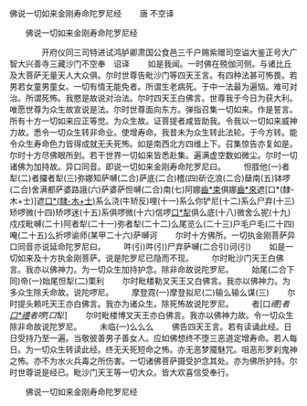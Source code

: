   佛说一切如来金刚寿命陀罗尼经
　　唐 不空译




　　佛说一切如来金刚寿命陀罗尼经

　　　　开府仪同三司特进试鸿胪卿肃国公食邑三千户赐紫赠司空谥大鉴正号大广智大兴善寺三藏沙门不空奉　诏译
　　如是我闻。一时佛在殑伽河侧。与诸比丘及大菩萨无量天人大众俱。尔时世尊告毗沙门等四天王言。有四种法甚可怖畏。若男若女童男童女。一切有情无能免者。所谓生老病死。于中一法最为遍恼。难可对治。所谓死怖。我愍是故说对治法。尔时四天王白佛言。世尊我于今日为获大利。唯愿世尊为众生故宣说是法。尔时世尊面向东方。弹指召集一切如来。作是誓言。所有十方一切如来应正等觉。为众生故。证菩提者咸皆助我。令我以一切如来威神力故。悉令一切众生转非命业。使增寿命。我昔未为众生转此法轮。于今方转。能令众生寿命色力皆得成就无夭死怖。如是南西北方四维上下。召集惊告亦复如是。尔时十方尽佛眼所到。若干世界一切如来皆悉赴集。遍满虚空数如微尘。尔时一切诸佛为加持故。异口同音。即说一切如来金刚寿命陀罗尼曰。
　　怛胵他(一)者犁(二)者攞者犁(三)弥娜知萨嚩(二合)萨底(二合)稽(四)斫讫浪(二合)蘖南(五)钵啰(二合)舍满都萨婆路誐(六)萨婆萨怛嚩(二合)南(七)阿娜[齒*束](八)俱娜[齒*來](九)遮[口*(隸-木+士)]遮[口*(隸-木+士)](十)系么浇(牛矫反)哩(十一)系么你铲尼(十二)系么尸弃(十三)矫啰微(十四)矫啰迷(十五)系俱啰微(十六)信啰[口*犁](十七)俱么底(十八)微舍么抳(十九)戍戍毗嚩(二十)阿者犁(二十一)弥者犁(二十二)么尾览么(二十三)户毛户毛(二十四)唵(二十五)么折啰谕师(某甲二十六)萨嚩诃
　　尔时十方佛所。一切执金刚菩萨异口同音亦说延命陀罗尼曰。
　　吽(引)吽(引)尸弃萨嚩(二合引)诃(引)
　　如是一切如来及十方执金刚菩萨。说是陀罗尼已隐而不现。
　　尔时毗沙门天王白佛言。我亦以佛神力。为一切众生加持护念。除非命故说陀罗尼。
　　始尾(二合下同)帝(一)始尾怛犁(二)栗利
　　尔时毗楼勒叉天王又白佛言。我亦以佛神力。为多众生除夭命故。说陀啰尼。
　　摩登霓(一)摩登拟尼(二)输么输么谋(三)
　　尔时提头赖吒天王亦白佛言。我亦为诸众生。除死怖故说陀罗尼。
　　者[口*禮]者[口*禮](一)者啰[口*犁]
　　尔时毗楼博叉天王亦白佛言。我亦以佛神力故。令一切众生除非命故说陀罗尼。
　　未临(一)么么么
　　佛告四天王言。若有读诵此经。日日受持乃至一遍。当敬彼善男子善女人。应如佛想终不堕三恶道定增寿命。若人每日。为一切众生转读此经。终无夭死短命之怖。亦无恶梦魇魅咒。咀恶形罗刹鬼神之怖。亦不为水火兵毒之所伤害。一切诸佛菩萨摄受护念其处。亦为佛所护持。尔时世尊说是经已。毗沙门天王等一切大众。皆大欢喜信受奉行。

　　佛说一切如来金刚寿命陀罗尼经


